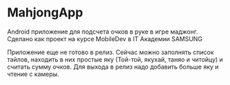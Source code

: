 # MahjongApp

Android приложение для подсчета очков в руке в игре маджонг. Сделано как проект на курсе MobileDev в IT Академии SAMSUNG

Приложение еще не готово в релиз. Сейчас можно заполнять список тайлов, находить в них простые яку (Той-той, якухай, таняо и читойцу) и считать сумму очков. Для выхода в релиз надо добавить больше яку и чтение с камеры.
